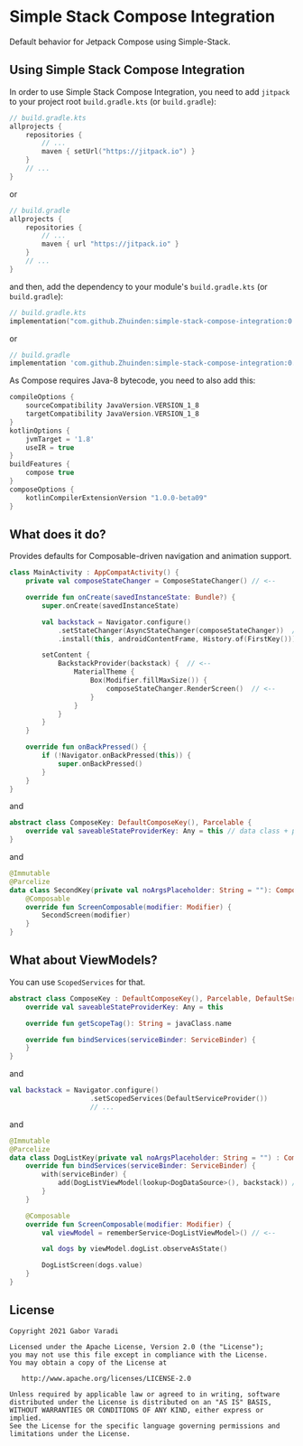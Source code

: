 # Simple Stack Compose Integration

Default behavior for Jetpack Compose using Simple-Stack.

## Using Simple Stack Compose Integration

In order to use Simple Stack Compose Integration, you need to add `jitpack` to your project root `build.gradle.kts`
(or `build.gradle`):

``` kotlin
// build.gradle.kts
allprojects {
    repositories {
        // ...
        maven { setUrl("https://jitpack.io") }
    }
    // ...
}
```

or

``` groovy
// build.gradle
allprojects {
    repositories {
        // ...
        maven { url "https://jitpack.io" }
    }
    // ...
}
```

and then, add the dependency to your module's `build.gradle.kts` (or `build.gradle`):

``` kotlin
// build.gradle.kts
implementation("com.github.Zhuinden:simple-stack-compose-integration:0.4.2")
```

or

``` groovy
// build.gradle
implementation 'com.github.Zhuinden:simple-stack-compose-integration:0.4.2'
```

As Compose requires Java-8 bytecode, you need to also add this:

``` groovy
compileOptions {
    sourceCompatibility JavaVersion.VERSION_1_8
    targetCompatibility JavaVersion.VERSION_1_8
}
kotlinOptions {
    jvmTarget = '1.8'
    useIR = true
}
buildFeatures {
    compose true
}
composeOptions {
    kotlinCompilerExtensionVersion "1.0.0-beta09"
}
```

## What does it do?

Provides defaults for Composable-driven navigation and animation support.

``` kotlin
class MainActivity : AppCompatActivity() {
    private val composeStateChanger = ComposeStateChanger() // <--

    override fun onCreate(savedInstanceState: Bundle?) {
        super.onCreate(savedInstanceState)

        val backstack = Navigator.configure()
            .setStateChanger(AsyncStateChanger(composeStateChanger))  // <--
            .install(this, androidContentFrame, History.of(FirstKey()))

        setContent {
            BackstackProvider(backstack) {  // <--
                MaterialTheme {
                    Box(Modifier.fillMaxSize()) {
                        composeStateChanger.RenderScreen()  // <--
                    }
                }
            }
        }
    }

    override fun onBackPressed() {
        if (!Navigator.onBackPressed(this)) {
            super.onBackPressed()
        }
    }
}
```

and

``` kotlin
abstract class ComposeKey: DefaultComposeKey(), Parcelable {
    override val saveableStateProviderKey: Any = this // data class + parcelable!
}
```

and

``` kotlin
@Immutable
@Parcelize
data class SecondKey(private val noArgsPlaceholder: String = ""): ComposeKey() {
    @Composable
    override fun ScreenComposable(modifier: Modifier) {
        SecondScreen(modifier)
    }
}
```

## What about ViewModels?

You can use `ScopedServices` for that.

``` kotlin
abstract class ComposeKey : DefaultComposeKey(), Parcelable, DefaultServiceProvider.HasServices {
    override val saveableStateProviderKey: Any = this

    override fun getScopeTag(): String = javaClass.name

    override fun bindServices(serviceBinder: ServiceBinder) {
    }
}
```

and

``` kotlin
val backstack = Navigator.configure()
                    .setScopedServices(DefaultServiceProvider())
                    // ...
```

and

``` kotlin
@Immutable
@Parcelize
data class DogListKey(private val noArgsPlaceholder: String = "") : ComposeKey() {
    override fun bindServices(serviceBinder: ServiceBinder) {
        with(serviceBinder) {
            add(DogListViewModel(lookup<DogDataSource>(), backstack)) // <--
        }
    }

    @Composable
    override fun ScreenComposable(modifier: Modifier) {
        val viewModel = rememberService<DogListViewModel>() // <--

        val dogs by viewModel.dogList.observeAsState()

        DogListScreen(dogs.value)
    }
}
```

## License

    Copyright 2021 Gabor Varadi

    Licensed under the Apache License, Version 2.0 (the "License");
    you may not use this file except in compliance with the License.
    You may obtain a copy of the License at

       http://www.apache.org/licenses/LICENSE-2.0

    Unless required by applicable law or agreed to in writing, software
    distributed under the License is distributed on an "AS IS" BASIS,
    WITHOUT WARRANTIES OR CONDITIONS OF ANY KIND, either express or implied.
    See the License for the specific language governing permissions and
    limitations under the License.

